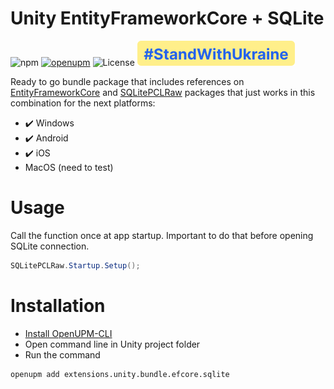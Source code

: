 # Unity EntityFrameworkCore + SQLite

![npm](https://img.shields.io/npm/v/extensions.unity.bundle.efcore.sqlite) [![openupm](https://img.shields.io/npm/v/extensions.unity.extensions.unity.bundle.efcore.sqlite?label=openupm&registry_uri=https://package.openupm.com)](https://openupm.com/packages/extensions.unity.extensions.unity.bundle.efcore.sqlite/) ![License](https://img.shields.io/github/license/IvanMurzak/Unity-EFCore-SQLite) [![Stand With Ukraine](https://raw.githubusercontent.com/vshymanskyy/StandWithUkraine/main/badges/StandWithUkraine.svg)](https://stand-with-ukraine.pp.ua)

Ready to go bundle package that includes references on [EntityFrameworkCore](https://github.com/dotnet/efcore) and [SQLitePCLRaw](https://github.com/ericsink/SQLitePCL.raw) packages that just works in this combination for the next platforms:

- ✔️ Windows
- ✔️ Android
- ✔️ iOS
-  MacOS (need to test)

# Usage

Call the function once at app startup. Important to do that before opening SQLite connection.

```C#
SQLitePCLRaw.Startup.Setup();
```

# Installation

- [Install OpenUPM-CLI](https://github.com/openupm/openupm-cli#installation)
- Open command line in Unity project folder
- Run the command

``` CLI
openupm add extensions.unity.bundle.efcore.sqlite
```

